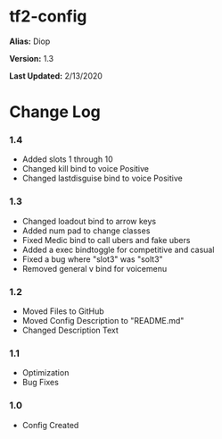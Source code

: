 # tf2-config
<b>Alias:</b>           Diop

<b>Version:</b>         1.3

<b>Last Updated:</b>    2/13/2020

# Change Log

### 1.4
- Added slots 1 through 10
- Changed kill bind to voice Positive
- Changed lastdisguise bind to voice Positive

### 1.3
- Changed loadout bind to arrow keys
- Added num pad to change classes
- Fixed Medic bind to call ubers and fake ubers
- Added a exec bindtoggle for competitive and casual
- Fixed a bug where "slot3" was "solt3"
- Removed general v bind for voicemenu

### 1.2
- Moved Files to GitHub
- Moved Config Description to "README.md"
- Changed Description Text

### 1.1 
- Optimization
- Bug Fixes

### 1.0
- Config Created
